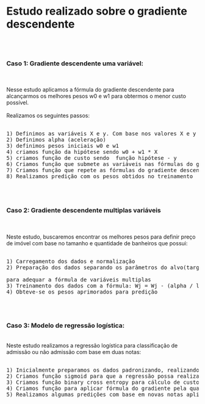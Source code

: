 # Estudo realizado sobre o gradiente descendente
<br>
<br>
<h3> Caso 1: Gradiente descendente uma variável:</h3><br><br>
Nesse estudo aplicamos a fórmula do gradiente descendente para alcançarmos os melhores pesos w0 e w1 para obtermos o menor custo possível.<br>
<br>
Realizamos os seguintes passos:
<br>
<br>
<pre>
1) Definimos as variáveis X e y. Com base nos valores X e y buscaremos encontrar os melhores pesos w0 e w1 para obtermos a previsão de qualquer outros valores X e y que nao estejam previamente definidos.
2) Definimos alpha (aceleração)
3) definimos pesos iniciais w0 e w1
4) criamos função da hipótese sendo w0 + w1 * X
5) criamos função de custo sendo  função hipótese - y
6) Criamos função que submete as variáveis nas fórmulas do gradiente descendente obtendo novos pesos w0 e w1
7) Criamos função que repete as fórmulas do gradiente descendente até obtermos pesos ajustados
8) Realizamos predição com os pesos obtidos no treinamento
</pre>
<br><br>
<h3>Caso 2: Gradiente descendente multiplas variáveis</h3>
<br>
<br>
Neste estudo, buscaremos encontrar os melhores pesos para definir preço de imóvel com base no tamanho e quantidade de banheiros que possui: <br><br>
<pre>
1) Carregamento dos dados e normalização
2) Preparação dos dados separando os parâmetros do alvo(target) e preenchimento do peso w0 com 1 <br>
para adequar a fórmula de variáveis multiplas
3) Treinamento dos dados com a fórmula: Wj = Wj - (alpha / len(X)) * [W(transposta)*X - Y(i)] * Xj(i)
4) Obteve-se os pesos aprimorados para predição </pre>
<br><br>

<h3> Caso 3: Modelo de regressão logística:</h3>
<br>
Neste estudo realizamos a regressão logística para classificação de admissão ou não admissão com base em duas notas:
<br>
<br>
<pre>
1) Inicialmente preparamos os dados padronizando, realizando o preenchimento de valore X(0) com 1, definindo pesos W aleatóriamente
2) Criamos função sigmoid para que a regressão possa realizar a classificação, fórmula: 1 / 1 + euler ^ ( - (multiplicação da transposta de w por X = X@ w.T)).
3) Criamos função binary cross entropy para cálculo de custo: 1 / 'm' amostras * somatório (-y * log(hipótese) - (1 - y) * log(1 - hipótese)), sendo a hipótese: 1 / 1 + euler ^ (- X @ w.T) 
4) Criamos função para aplicar fórmula do gradiente pela quantidade de vezes definidas em 'epoch', sendo a fórmula: W(j) = W(j) - alpha * 1/'m'amostras * somatório (hipótese - y). X(j)(i)
5) Realizamos algumas predições com base em novas notas aplicadas ao modelo
</pre>